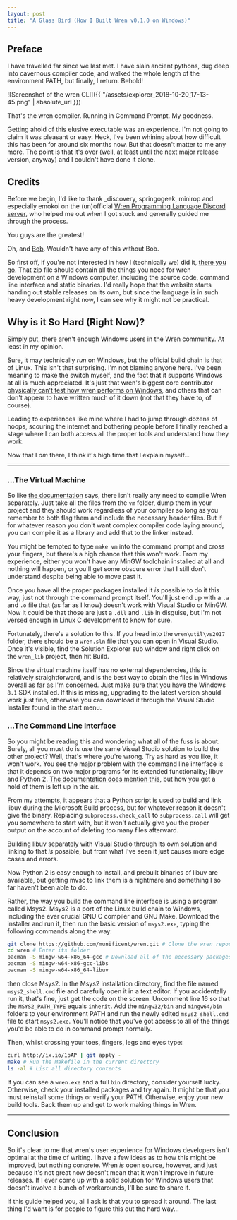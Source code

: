 ```yaml
---
layout: post
title: "A Glass Bird (How I Built Wren v0.1.0 on Windows)"
---
```


## Preface

I have travelled far since we last met.
I have slain ancient pythons, dug deep into cavernous compiler code, and walked
the whole length of the environment PATH, but finally, I return.
Behold!

![Screenshot of the wren CLI]({{ "/assets/explorer_2018-10-20_17-13-45.png" | absolute_url }})

That's the wren compiler. Running in Command Prompt. My goodness.

Getting ahold of this elusive executable was an experience.
I'm not going to claim it was pleasant or easy.
Heck, I've been whining about how difficult this has been for around six months
now. But that doesn't matter to me any more. The point is that it's over (well,
at least until the next major release version, anyway) and I couldn't have done
it alone.

## Credits

Before we begin, I'd like to thank \_discovery, springogeek, minirop and
especially emokoi on the (un)official
[Wren Programming Language Discord server](https://discord.gg/vB2SRrm),
who helped me out when I got stuck and generally guided me through the process.

You guys are the greatest!

Oh, and [Bob](http://stuffwithstuff.com/). Wouldn't have any of this without Bob.

So first off, if you're not interested in how I (technically we) did it,
[there you go](https://sea-jay.net/wren/v1.0.0.zip).
That zip file should contain all the things you need for wren development on a
Windows computer, including the source code, command line interface and static
binaries. I'd really hope that the website starts handing out stable releases on
its own, but since the language is in such heavy development right now, I can see
why it might not be practical.

## Why is it So Hard (Right Now)?

Simply put, there aren't enough Windows users in the Wren community. At least in
my opinion.

Sure, it may technically *run* on Windows, but the official build chain is that
of Linux. This isn't that surprising. I'm not blaming anyone here. I've been
meaning to make the switch myself, and the fact that it supports Windows at all
is much appreciated. It's just that wren's biggest core contributor
[physically can't test how wren performs on Windows](https://groups.google.com/forum/#!topic/wren-lang/VSu-366wFYI),
and others that can don't appear to have written much of it down (not that they
have to, of course).

Leading to experiences like mine where I had to jump through dozens of hoops,
scouring the internet and bothering people before I finally reached a stage
where I can both access all the proper tools and understand how they work.

Now that I *am* there, I think it's high time that I explain myself...

-------------------------------------------------------------------------------

### ...The Virtual Machine

So like [the documentation](http://wren.io/embedding/#including-wren) says,
there isn't really any need to compile Wren
separately. Just take all the files from the `vm` folder, dump them in your
project and they should work regardless of your compiler so long as you
remember to both flag them and include the necessary header files.
But if for whatever reason you don't want complex compiler code laying around,
you can compile it as a library and add that to the linker instead.

You might be tempted to type `make vm` into the command prompt and cross your
fingers, but there's a high chance that this won't work. From my experience,
either you won't have any MinGW toolchain installed at all and nothing will
happen, or you'll get some obscure error that I still don't understand despite
being able to move past it.

Once you have all the proper packages installed it *is* possible to do it this
way, just not through the command prompt itself. You'll just end up with a `.a`
and `.o` file that (as far as I know) doesn't work with Visual Studio or MinGW.
Now it could be that those are just a `.dll` and `.lib` in disguise, but I'm
not versed enough in Linux C development to know for sure.

Fortunately, there's a solution to this. If you head into the `wren\util\vs2017`
folder, there should be a `wren.sln` file that you can open in Visual Studio.
Once it's visible, find the Solution Explorer sub window and right click on the
`wren_lib` project, then hit Build.

Since the virtual machine itself has no external dependencies, this is relatively
straightforward, and is the best way to obtain the files in Windows overall as
far as I'm concerned. Just make sure that you have the Windows `8.1` SDK
installed. If this is missing, upgrading to the latest version should
work just fine, otherwise you can download it through the Visual Studio Installer
found in the start menu.

### ...The Command Line Interface

So you might be reading this and wondering what all of the fuss is about.
Surely, all you must do is use the same Visual Studio solution to build the
other project? Well, that's where you're wrong. Try as hard as you like, it
won't work. You see the major problem with the command line interface is that
it depends on two major programs for its extended functionality; libuv and
Python 2.
[The documentation does mention this](https://github.com/munificent/wren/blob/master/util/vs2017/README.md),
but how you get a hold of them is left up in the air.

From my attempts, it appears that a Python script is used to build and link
libuv during the Microsoft Build process, but for whatever reason it doesn't
give the binary. Replacing `subprocess.check_call` to `subprocess.call` will
get you somewhere to start with, but it won't actually give you the proper
output on the account of deleting too many files afterward.

Building libuv separately with Visual Studio through its own solution and
linking to that *is* possible, but from what I've seen it just causes more
edge cases and errors.

Now Python 2 is easy enough to install, and prebuilt binaries of libuv are
available, but getting mvsc to link them is a nightmare and something I so
far haven't been able to do.

Rather, the way you build the command line interface is using a program called
Msys2. Msys2 is a port of the Linux build chain to Windows, including the
ever crucial GNU C compiler and GNU Make. Download the installer and run it,
then run the basic version of `msys2.exe`, typing the following commands along
the way:

```bash
git clone https://github.com/munificent/wren.git # Clone the wren repository
cd wren # Enter its folder
pacman -S mingw-w64-x86_64-gcc # Download all of the necessary packages
pacman -S mingw-w64-x86-gcc-libs
pacman -S mingw-w64-x86_64-libuv
```

then close Msys2. In the Msys2 installation directory, find the file named
`msys2_shell.cmd` file and carefully open it in a text editor. If you
accidentally run it, that's fine, just get the code on the screen. Uncomment
line 16 so that the `MSYS2_PATH_TYPE` equals `inherit`. Add the `mingw32/bin`
and `mingw64/bin` folders to your environment PATH and run the newly edited
`msys2_shell.cmd` file to start `msys2.exe`. You'll notice that you've got
access to all of the things you'd be able to do in command prompt normally.

Then, whilst crossing your toes, fingers, legs and eyes type:

```bash
curl http://ix.io/1pAP | git apply -
make # Run the Makefile in the current directory
ls -al # List all directory contents
```

If you can see a `wren.exe` and a full `bin` directory, consider yourself lucky.
Otherwise, check your installed packages and try again. It might be that you
must reinstall some things or verify your PATH. Otherwise, enjoy your new
build tools. Back them up and get to work making things in Wren.

-------------------------------------------------------------------------------

## Conclusion

So it's clear to me that wren's user experience for Windows developers isn't
optimal at the time of writing. I have a few ideas as to how this might be
improved, but nothing concrete. Wren *is* open source, however, and just because
it's not great now doesn't mean that it won't improve in future releases. If
I ever come up with a solid solution for Windows users that doesn't involve
a bunch of workarounds, I'll be sure to share it.

If this guide helped you, all I ask is that you to spread it around. The last
thing I'd want is for people to figure this out the hard way...
